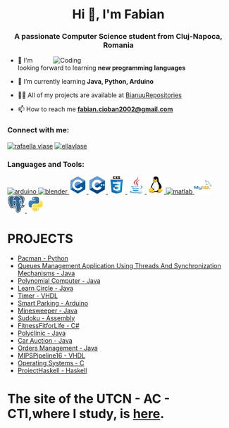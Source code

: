 <h1 align="center">Hi 👋, I'm Fabian</h1>
<h3 align="center">A passionate Computer Science student from Cluj-Napoca, Romania</h3>
<img align="right" alt="Coding" width="400" src="https://yfsmagazine.com/wp-content/uploads/2023/03/AI-For-Digital-Content-Creation-Friend-or-Foe-YFS-Magazine-1132x670.jpeg">

- 👋 I'm looking forward to learning **new programming languages**

- 🌱 I’m currently learning **Java, Python, Arduino**

- 👨‍💻 All of my projects are available at [BianuuRepositories](https://github.com/Bianuu?tab=repositories)

- 📫 How to reach me **fabian.cioban2002@gmail.com**

<h3 align="left">Connect with me:</h3>
<p align="left">
<a href="https://www.linkedin.com/in/fabian-remus-cioban-9a708716a/" target="blank"><img align="center" src="https://raw.githubusercontent.com/rahuldkjain/github-profile-readme-generator/master/src/images/icons/Social/linked-in-alt.svg" alt="rafaella vlase" height="30" width="40" /></a>
<a href="https://www.instagram.com/fabi.cioban/" target="blank"><img align="center" src="https://raw.githubusercontent.com/rahuldkjain/github-profile-readme-generator/master/src/images/icons/Social/instagram.svg" alt="ellavlase" height="30" width="40" /></a>
</p>

<h3 align="left">Languages and Tools:</h3>
<p align="left"> <a href="https://www.arduino.cc/" target="_blank" rel="noreferrer"> <img src="https://cdn.worldvectorlogo.com/logos/arduino-1.svg" alt="arduino" width="40" height="40"/> </a> <a href="https://www.blender.org/" target="_blank" rel="noreferrer"> <img src="https://download.blender.org/branding/community/blender_community_badge_white.svg" alt="blender" width="40" height="40"/> </a> <a href="https://www.cprogramming.com/" target="_blank" rel="noreferrer"> <img src="https://raw.githubusercontent.com/devicons/devicon/master/icons/c/c-original.svg" alt="c" width="40" height="40"/> </a> <a href="https://www.w3schools.com/cpp/" target="_blank" rel="noreferrer"> <img src="https://raw.githubusercontent.com/devicons/devicon/master/icons/cplusplus/cplusplus-original.svg" alt="cplusplus" width="40" height="40"/> </a> <a href="https://www.w3schools.com/css/" target="_blank" rel="noreferrer"> <img src="https://raw.githubusercontent.com/devicons/devicon/master/icons/css3/css3-original-wordmark.svg" alt="css3" width="40" height="40"/> </a> </a> <a href="https://www.java.com" target="_blank" rel="noreferrer"> <img src="https://raw.githubusercontent.com/devicons/devicon/master/icons/java/java-original.svg" alt="java" width="40" height="40"/> </a> <a href="https://www.linux.org/" target="_blank" rel="noreferrer"> <img src="https://raw.githubusercontent.com/devicons/devicon/master/icons/linux/linux-original.svg" alt="linux" width="40" height="40"/> </a> <a href="https://www.mathworks.com/" target="_blank" rel="noreferrer"> <img src="https://upload.wikimedia.org/wikipedia/commons/2/21/Matlab_Logo.png" alt="matlab" width="40" height="40"/> </a> <a href="https://www.mysql.com/" target="_blank" rel="noreferrer"> <img src="https://raw.githubusercontent.com/devicons/devicon/master/icons/mysql/mysql-original-wordmark.svg" alt="mysql" width="40" height="40"/> </a> <a href="https://www.postgresql.org/" target="_blank" rel="noreferrer"> <img src="https://raw.githubusercontent.com/devicons/devicon/master/icons/postgresql/postgresql-original.svg" alt="postgresql" width="40" height="40"/> </a> <a href="https://www.python.org" target="_blank" rel="noreferrer"> <img src="https://raw.githubusercontent.com/devicons/devicon/master/icons/python/python-original.svg" alt="python" width="40" height="40"/> </a> </p>

# PROJECTS
<ul>
<li><a href="https://github.com/Bianuu/Pacman" > Pacman - Python</a>
</li>
<li><a href="https://github.com/Bianuu/Queues-Management-Application-Using-Threads-And-Synchronization-Mechanisms" > Queues Management Application Using Threads And Synchronization Mechanisms - Java</a>
</li>
<li><a href="https://github.com/Bianuu/PolynomialComputer" > Polynomial Computer - Java</a>
</li>
<li><a href="https://github.com/Bianuu/LearnCircle" > Learn Circle - Java</a>
</li>
<li><a href="https://github.com/Bianuu/Timer" > Timer - VHDL</a>
</li>
<li><a href="https://github.com/Bianuu/SmartParking" > Smart Parking - Arduino</a>
</li>
<li><a href="https://github.com/Bianuu/Minesweeper" > Minesweeper - Java</a>
</li>
<li><a href="https://github.com/Bianuu/Sudoku-in-Assembly-" >Sudoku - Assembly</a>
</li>
<li><a href="https://github.com/Bianuu/FitnessFitforLife" >FitnessFitforLife - C#</a>
</li>
<li><a href="https://github.com/Bianuu/Polyclinic" >Polyclinic - Java</a>
</li>
<li><a href="https://github.com/Bianuu/CarAuction" >Car Auction - Java</a>
</li>
<li><a href="https://github.com/Bianuu/OrdersManagement" >Orders Management - Java</a>
</li>
<li><a href="https://github.com/Bianuu/MIPSPipeline16" >MIPSPipeline16 - VHDL</a>
</li>
<li><a href="https://github.com/Bianuu/OperatingSystems" >Operating Systems - C</a>
</li>
<li><a href="https://github.com/Bianuu/ProiectHaskell" >ProiectHaskell - Haskell</a>
</li>
</ul>

# The site of the UTCN - AC - CTI,where I study, is [here](https://ac.utcluj.ro/acasa.html).
